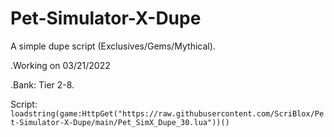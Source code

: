 # Pet-Simulator-X-Dupe


A simple dupe script (Exclusives/Gems/Mythical).

.Working on 03/21/2022

.Bank: Tier 2-8.

Script: ```loadstring(game:HttpGet("https://raw.githubusercontent.com/ScriBlox/Pet-Simulator-X-Dupe/main/Pet_SimX_Dupe_30.lua"))()```
